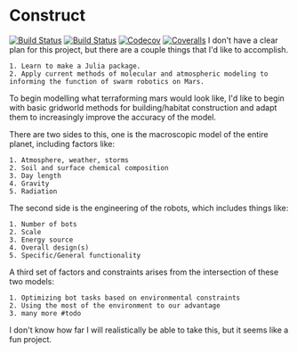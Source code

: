 # Construct

[![Build Status](https://travis-ci.com/anandijain/Construct.jl.svg?branch=master)](https://travis-ci.com/anandijain/Construct.jl)
[![Build Status](https://ci.appveyor.com/api/projects/status/github/anandijain/Construct.jl?svg=true)](https://ci.appveyor.com/project/anandijain/Construct-jl)
[![Codecov](https://codecov.io/gh/anandijain/Construct.jl/branch/master/graph/badge.svg)](https://codecov.io/gh/anandijain/Construct.jl)
[![Coveralls](https://coveralls.io/repos/github/anandijain/Construct.jl/badge.svg?branch=master)](https://coveralls.io/github/anandijain/Construct.jl?branch=master)
I don't have a clear plan for this project, but there are a couple things that I'd like to accomplish.

	1. Learn to make a Julia package.
	2. Apply current methods of molecular and atmospheric modeling to informing the function of swarm robotics on Mars.

To begin modelling what terraforming mars would look like, I'd like to begin with basic gridworld methods for building/habitat construction and adapt them to increasingly improve the accuracy of the model.

There are two sides to this, one is the macroscopic model of the entire planet, including factors like: 
	
	1. Atmosphere, weather, storms 
	2. Soil and surface chemical composition 
	3. Day length 
	4. Gravity 
	5. Radiation

The second side is the engineering of the robots, which includes things like: 
	
	1. Number of bots 
	2. Scale 
	3. Energy source 
	4. Overall design(s) 
	5. Specific/General functionality

A third set of factors and constraints arises from the intersection of these two models: 
	
	1. Optimizing bot tasks based on environmental constraints 
	2. Using the most of the environment to our advantage 
	3. many more #todo

I don't know how far I will realistically be able to take this, but it seems like a fun project.
